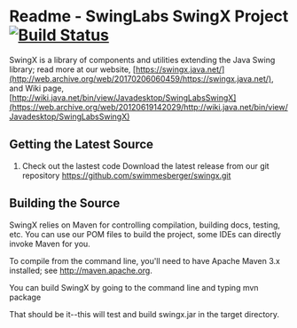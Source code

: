 # Readme - SwingLabs SwingX Project [![Build Status](https://travis-ci.com/swimmesberger/swingx.svg?branch=master)](https://travis-ci.com/swimmesberger/swingx)
SwingX is a library of components and utilities extending the Java Swing library; read more at our website, 
[https://swingx.java.net/](http://web.archive.org/web/20170206060459/https://swingx.java.net/), and Wiki page, [http://wiki.java.net/bin/view/Javadesktop/SwingLabsSwingX](https://web.archive.org/web/20120619142029/http://wiki.java.net/bin/view/Javadesktop/SwingLabsSwingX) 

## Getting the Latest Source
1) Check out the lastest code
Download the latest release from our git repository
https://github.com/swimmesberger/swingx.git

## Building the Source
SwingX relies on Maven for controlling compilation, building docs, testing, etc. You can use our POM files to build the project, some IDEs can directly invoke Maven for you.

To compile from the command line, you'll need to have Apache Maven 3.x installed; see http://maven.apache.org. 

You can build SwingX by going to the command line and typing
mvn package

That should be it--this will test and build swingx.jar in the target directory. 
